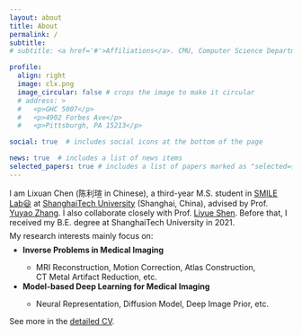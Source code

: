 ```yaml
---
layout: about
title: About
permalink: /
subtitle:
# subtitle: <a href='#'>Affiliations</a>. CMU, Computer Science Department, Pittsburgh.

profile:
  align: right
  image: clx.png
  image_circular: false # crops the image to make it circular
  # address: >
  #   <p>GHC 5007</p>
  #   <p>4902 Forbes Ave</p>
  #   <p>Pittsburgh, PA 15213</p>

social: true  # includes social icons at the bottom of the page

news: true  # includes a list of news items
selected_papers: true # includes a list of papers marked as "selected={true}"
---
```


I am Lixuan Chen (陈利瑄 in Chinese), a third-year M.S. student in [SMILE Lab:smiley:](https://smilelab.com.cn/) at [ShanghaiTech University](https://www.shanghaitech.edu.cn/eng/) (Shanghai, China), advised by Prof. [Yuyao Zhang](https://sist.shanghaitech.edu.cn/sist_en/2020/0814/c7582a54827/page.htm). I also collaborate closely with Prof. [Liyue Shen](https://liyueshen.engin.umich.edu/). Before that, I received my B.E. degree at ShanghaiTech University in 2021.




<p style="line-height:30%">
My research interests mainly focus on:
<ul>
 <li><strong>Inverse Problems in Medical Imaging</strong></li>
  <ul>
  <li>MRI Reconstruction, Motion Correction, Atlas Construction, <br>
    CT Metal Artifact Reduction, etc.</li>
  </ul>
 <li><strong>Model-based Deep Learning for Medical Imaging</strong></li>
  <ul>
  <li>Neural Representation, Diffusion Model, Deep Image Prior, etc.</li>
  </ul>
</ul>
</p>


See more in the [detailed CV](https://maopaom.github.io/assets/pdf/clx.pdf).

<!-- <span style="color:#008fe0"><b>I am looking for a PhD position for 2024 Fall!</b></span> -->